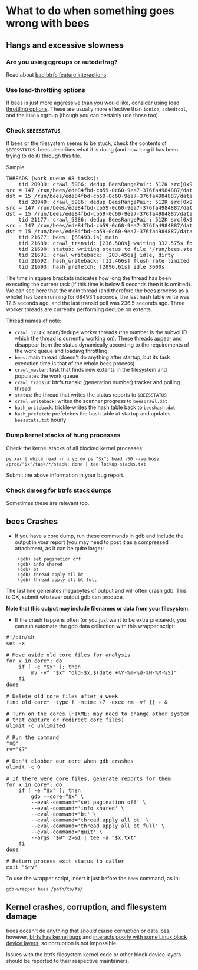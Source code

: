What to do when something goes wrong with bees
==============================================

Hangs and excessive slowness
----------------------------

### Are you using qgroups or autodefrag?

  Read about [bad btrfs feature interactions](btrfs-other.md).

### Use load-throttling options

  If bees is just more aggressive than you would like, consider using
  [load throttling options](options.md).  These are usually more effective
  than `ionice`, `schedtool`, and the `blkio` cgroup (though you can
  certainly use those too).

### Check `$BEESSTATUS`

  If bees or the filesystem seems to be stuck, check the contents of
  `$BEESSTATUS`.  bees describes what it is doing (and how long it has
  been trying to do it) through this file.

  Sample:

<pre>
THREADS (work queue 68 tasks):
	tid 20939: crawl_5986: dedup BeesRangePair: 512K src[0x9933f000..0x993bf000] dst[0x9933f000..0x993bf000]
src = 147 /run/bees/ede84fbd-cb59-0c60-9ea7-376fa4984887/data/home/builder/linux/.git/objects/pack/pack-09f06f8759ac7fd163df320b7f7671f06ac2a747.pack
dst = 15 /run/bees/ede84fbd-cb59-0c60-9ea7-376fa4984887/data.new/home/builder/linux/.git/objects/pack/pack-09f06f8759ac7fd163df320b7f7671f06ac2a747.pack
	tid 20940: crawl_5986: dedup BeesRangePair: 512K src[0x992bf000..0x9933f000] dst[0x992bf000..0x9933f000]
src = 147 /run/bees/ede84fbd-cb59-0c60-9ea7-376fa4984887/data/home/builder/linux/.git/objects/pack/pack-09f06f8759ac7fd163df320b7f7671f06ac2a747.pack
dst = 15 /run/bees/ede84fbd-cb59-0c60-9ea7-376fa4984887/data.new/home/builder/linux/.git/objects/pack/pack-09f06f8759ac7fd163df320b7f7671f06ac2a747.pack
	tid 21177: crawl_5986: dedup BeesRangePair: 512K src[0x9923f000..0x992bf000] dst[0x9923f000..0x992bf000]
src = 147 /run/bees/ede84fbd-cb59-0c60-9ea7-376fa4984887/data/home/builder/linux/.git/objects/pack/pack-09f06f8759ac7fd163df320b7f7671f06ac2a747.pack
dst = 15 /run/bees/ede84fbd-cb59-0c60-9ea7-376fa4984887/data.new/home/builder/linux/.git/objects/pack/pack-09f06f8759ac7fd163df320b7f7671f06ac2a747.pack
	tid 21677: bees: [68493.1s] main
	tid 21689: crawl_transid: [236.508s] waiting 332.575s for next 10 transid RateEstimator { count = 87179, raw = 969.066 / 32229.2, ratio = 969.066 / 32465.7, rate = 0.0298489, duration(1) = 33.5021, seconds_for(1) = 1 }
	tid 21690: status: writing status to file '/run/bees.status'
	tid 21691: crawl_writeback: [203.456s] idle, dirty
	tid 21692: hash_writeback: [12.466s] flush rate limited after extent #17 of 64 extents
	tid 21693: hash_prefetch: [2896.61s] idle 3600s
</pre>

 The time in square brackets indicates how long the thread has been
 executing the current task (if this time is below 5 seconds then it
 is omitted).  We can see here that the main thread (and therefore the
 bees process as a whole) has been running for 68493.1 seconds, the
 last hash table write was 12.5 seconds ago, and the last transid poll
 was 236.5 seconds ago.  Three worker threads are currently performing
 dedupe on extents.

 Thread names of note:

 * `crawl_12345`: scan/dedupe worker threads (the number is the subvol
   ID which the thread is currently working on).  These threads appear
   and disappear from the status dynamically according to the requirements
   of the work queue and loadavg throttling.
 * `bees`: main thread (doesn't do anything after startup, but its task execution time is that of the whole bees process)
 * `crawl_master`: task that finds new extents in the filesystem and populates the work queue
 * `crawl_transid`: btrfs transid (generation number) tracker and polling thread
 * `status`: the thread that writes the status reports to `$BEESSTATUS`
 * `crawl_writeback`: writes the scanner progress to `beescrawl.dat`
 * `hash_writeback`: trickle-writes the hash table back to `beeshash.dat`
 * `hash_prefetch`: prefetches the hash table at startup and updates `beesstats.txt` hourly

### Dump kernel stacks of hung processes

Check the kernel stacks of all blocked kernel processes:

	ps xar | while read -r x y; do ps "$x"; head -50 --verbose /proc/"$x"/task/*/stack; done | tee lockup-stacks.txt

Submit the above information in your bug report.

### Check dmesg for btrfs stack dumps

Sometimes these are relevant too.


bees Crashes
------------

 * If you have a core dump, run these commands in gdb and include
 the output in your report (you may need to post it as a compressed
 attachment, as it can be quite large):

        (gdb) set pagination off
        (gdb) info shared
        (gdb) bt
        (gdb) thread apply all bt
        (gdb) thread apply all bt full

  The last line generates megabytes of output and will often crash gdb.
  This is OK, submit whatever output gdb can produce.

  **Note that this output may include filenames or data from your
  filesystem.**

 * If the crash happens often (or you just want to be extra prepared),
   you can run automate the gdb data collection with this wrapper script:

<pre>
#!/bin/sh
set -x

# Move aside old core files for analysis
for x in core*; do
	if [ -e "$x" ]; then
		mv -vf "$x" "old-$x.$(date +%Y-%m-%d-%H-%M-%S)"
	fi
done

# Delete old core files after a week
find old-core* -type f -mtime +7 -exec rm -vf {} + &

# Turn on the cores (FIXME: may need to change other system parameters
# that capture or redirect core files)
ulimit -c unlimited

# Run the command
"$@"
rv="$?"

# Don't clobber our core when gdb crashes
ulimit -c 0

# If there were core files, generate reports for them
for x in core*; do
	if [ -e "$x" ]; then 
		gdb --core="$x" \
		--eval-command='set pagination off' \
		--eval-command='info shared' \
		--eval-command='bt' \
		--eval-command='thread apply all bt' \
		--eval-command='thread apply all bt full' \
		--eval-command='quit' \
		--args "$@" 2>&1 | tee -a "$x.txt"
	fi
done

# Return process exit status to caller
exit "$rv"
</pre>

  To use the wrapper script, insert it just before the `bees` command,
  as in:

    gdb-wrapper bees /path/to/fs/


Kernel crashes, corruption, and filesystem damage
-------------------------------------------------

bees doesn't do anything that _should_ cause corruption or data loss;
however, [btrfs has kernel bugs](btrfs-kernel.md) and [interacts poorly
with some Linux block device layers](btrfs-other.md), so corruption is
not impossible.

Issues with the btrfs filesystem kernel code or other block device layers
should be reported to their respective maintainers.
